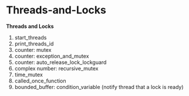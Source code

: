# Threads-and-Locks
<b>Threads and Locks</b><br>

1. start_threads
2. print_threads_id
3. counter: mutex
4. counter: exception_and_mutex
5. counter: auto_release_lock_lockguard
6. complex number: recursive_mutex
7. time_mutex
8. called_once_function
9. bounded_buffer: condition_variable (notify thread that a lock is ready)

